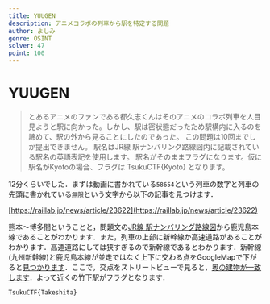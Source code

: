 ```yaml
---
title: YUUGEN
description: アニメコラボの列車から駅を特定する問題
author: よしみ
genre: OSINT
solver: 47
point: 100
---
```


# YUUGEN

> とあるアニメのファンである都久志くんはそのアニメのコラボ列車を人目見ようと駅に向かった。しかし、駅は密状態だったため駅構内に入るのを諦めて、駅の外から見ることにしたのであった。
この問題は10回までしか提出できません。
駅名はJR線 駅ナンバリング路線図内に記載されている駅名の英語表記を使用します。
駅名がそのままフラグになります。仮に駅名がKyotoの場合、フラグは TsukuCTF{Kyoto} となります。

12分くらいでした．まずは動画に書かれている`58654`という列車の数字と列車の先頭に書かれている`無限`という文字から以下の記事を見つけます．

[https://raillab.jp/news/article/23622](https://raillab.jp/news/article/23622)

熊本～博多間ということと，問題文の[JR線 駅ナンバリング路線図](http://www.jrkyushu.co.jp/news/__icsFiles/afieldfile/2018/09/28/Newsrelease-ekinumbering.pdf)から鹿児島本線であることがわかります．また，列車の上部に新幹線か高速道路があることがわかります．高速道路にしては狭すぎるので新幹線であるとわかります．新幹線(九州新幹線)と鹿児島本線が並走ではなく上下に交わる点をGoogleMapで下がると[見つかります](https://www.google.com/maps/place/%E3%81%97%E3%81%82%E3%82%8F%E3%81%9B%E3%81%AA%E6%9C%A8%E4%BF%9D%E8%82%B2%E5%9C%92/@33.5675719,130.431937,17.12z/data=!4m8!1m2!2m1!1z6bm_5YWQ5bO257ea5pys57ea!3m4!1s0x354190553d21b349:0xf20253101bce92c1!8m2!3d33.567416!4d130.432478)．ここで，交点をストリートビューで見ると，[奥の建物が一致します](https://www.google.com/maps/@33.5676436,130.4329975,3a,75y,68.37h,103.19t/data=!3m6!1e1!3m4!1sss2bcEsbko2Lb0zZgAQN0g!2e0!7i16384!8i8192)．よって近くの竹下駅がフラグとなります．

```txt
TsukuCTF{Takeshita}
```

